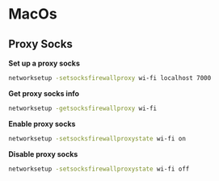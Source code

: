 # MacOs
## Proxy Socks
**Set up a proxy socks**
```bash
networksetup -setsocksfirewallproxy wi-fi localhost 7000
```
**Get proxy socks info**
```bash
networksetup -getsocksfirewallproxy wi-fi
```
**Enable proxy socks**
```bash
networksetup -setsocksfirewallproxystate wi-fi on
```
**Disable proxy socks**
```bash
networksetup -setsocksfirewallproxystate wi-fi off
```
